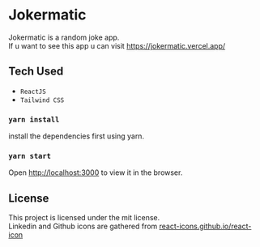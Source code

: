 # Jokermatic

Jokermatic is a random joke app.\
If u want to see this app u can visit https://jokermatic.vercel.app/

## Tech Used

- `ReactJS`
- `Tailwind CSS`

### `yarn install`

install the dependencies first using yarn.

### `yarn start`

Open [http://localhost:3000](http://localhost:3000) to view it in the browser.

## License
This project is licensed under the mit license.\
Linkedin and Github icons are gathered from [react-icons.github.io/react-icon](https://react-icons.github.io/react-icons/)
